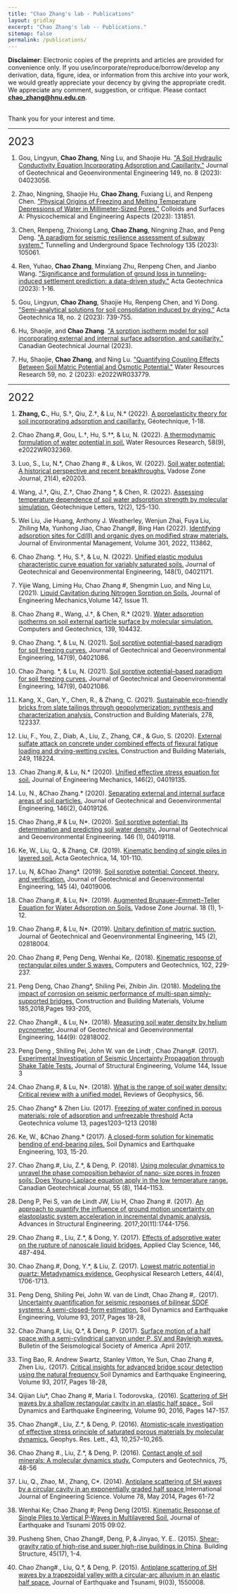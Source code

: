 ```yaml
---
title: "Chao Zhang's lab - Publications"
layout: gridlay
excerpt: "Chao Zhang's lab -- Publications."
sitemap: false
permalink: /publications/
---
```


**Disclaimer**: Electronic copies of the preprints and articles are provided for convenience only. If you use/incorporate/reproduce/borrow/develop any derivation, data, figure, idea, or information from this archive into your work, we would greatly appreciate your decency by giving the appropriate credit. We appreciate any comment, suggestion, or critique. Please contact **chao_zhang@hnu.edu.cn**.   
​

Thank you for your interest and time. 

******

<font size=5> 2023 </font>


1. Gou, Lingyun, **Chao Zhang**, Ning Lu, and Shaojie Hu. ["A Soil Hydraulic Conductivity Equation Incorporating Adsorption and Capillarity."](https://ascelibrary.org/doi/abs/10.1061/JGGEFK.GTENG-11388)  Journal of Geotechnical and Geoenvironmental Engineering 149, no. 8 (2023): 04023056.

2. Zhao, Ningning, Shaojie Hu, **Chao Zhang**, Fuxiang Li, and Renpeng Chen. ["Physical Origins of Freezing and Melting Temperature Depressions of Water in Millimeter-Sized Pores."](https://www.sciencedirect.com/science/article/abs/pii/S0927775723009354) Colloids and Surfaces A: Physicochemical and Engineering Aspects (2023): 131851.

3. Chen, Renpeng, Zhixiong Lang, **Chao Zhang**, Ningning Zhao, and Peng Deng. ["A paradigm for seismic resilience assessment of subway system."](https://www.sciencedirect.com/science/article/abs/pii/S0886779823000810) Tunnelling and Underground Space Technology 135 (2023): 105061.

4. Ren, Yuhao, **Chao Zhang**, Minxiang Zhu, Renpeng Chen, and Jianbo Wang. ["Significance and formulation of ground loss in tunneling-induced settlement prediction: a data-driven study."](https://link.springer.com/article/10.1007/s11440-023-01859-8) Acta Geotechnica (2023): 1-16.

5. Gou, Lingyun, **Chao Zhang**, Shaojie Hu, Renpeng Chen, and Yi Dong. ["Semi-analytical solutions for soil consolidation induced by drying."](https://link.springer.com/article/10.1007/s11440-022-01623-4) Acta Geotechnica 18, no. 2 (2023): 739-755.

6. Hu, Shaojie, and **Chao Zhang**. ["A sorption isotherm model for soil incorporating external and internal surface adsorption, and capillarity."](https://cdnsciencepub.com/doi/abs/10.1139/cgj-2022-0386) Canadian Geotechnical Journal (2023).

7. Hu, Shaojie, **Chao Zhang**, and Ning Lu. ["Quantifying Coupling Effects Between Soil Matric Potential and Osmotic Potential."](https://agupubs.onlinelibrary.wiley.com/doi/abs/10.1029/2022WR033779) Water Resources Research 59, no. 2 (2023): e2022WR033779.

*****

<font size=5> 2022 </font>

1.	**Zhang, C.**, Hu, S.†, Qiu, Z.†, & Lu, N.* (2022). [A poroelasticity theory for soil incorporating adsorption and capillarity.](https://www.icevirtuallibrary.com/doi/abs/10.1680/jgeot.22.00097) Géotechnique, 1-18.
12.	Chao Zhang.#, Gou, L.†, Hu, S.†*, & Lu, N. (2022). [A thermodynamic formulation of water potential in soil.](https://agupubs.onlinelibrary.wiley.com/doi/abs/10.1029/2022WR032369) Water Resources Research, 58(9), e2022WR032369.
13.	Luo, S., Lu, N.*, Chao Zhang #., & Likos, W. (2022). [Soil water potential: A historical perspective and recent breakthroughs.](https://acsess.onlinelibrary.wiley.com/doi/full/10.1002/vzj2.20203) Vadose Zone Journal, 21(4), e20203.
14.	Wang, J.†, Qiu, Z.†, Chao Zhang *, & Chen, R. (2022). [Assessing temperature dependence of soil water adsorption strength by molecular simulation.](https://www.icevirtuallibrary.com/doi/abs/10.1680/jgele.21.00126) Géotechnique Letters, 12(2), 125-130.
15.	Wei Liu, Jie Huang, Anthony J. Weatherley, Wenjun Zhai, Fuya Liu, Zhiling Ma, Yunhong Jiao, Chao Zhang#, Bing Han (2022). [Identifying adsorption sites for Cd(II) and organic dyes on modified straw materials.](https://www.icevirtuallibrary.com/doi/abs/10.1680/jgele.21.00126) Journal of Environmental Management, Volume 301, 2022, 113862,
16.	Chao Zhang. *, Hu, S.†, & Lu, N. (2022). [Unified elastic modulus characteristic curve equation for variably saturated soils.](https://ascelibrary.org/doi/abs/10.1061/(ASCE)GT.1943-5606.0002718) Journal of Geotechnical and Geoenvironmental Engineering, 148(1), 04021171.
17.	Yijie Wang, Liming Hu, Chao Zhang #, Shengmin Luo, and Ning Lu, (2021). [Liquid Cavitation during Nitrogen Sorption on Soils.](https://ascelibrary.org/doi/10.1061/%28ASCE%29EM.1943-7889.0002008 ) Journal of Engineering Mechanics,Volume 147, Issue 11.
18.	Chao Zhang #., Wang, J.†, & Chen, R.* (2021). [Water adsorption isotherms on soil external particle surface by molecular simulation.](https://www.sciencedirect.com/science/article/pii/S0266352X21004225) Computers and Geotechnics, 139, 104432.
19.	Chao Zhang. *, & Lu, N. (2021). [Soil sorptive potential–based paradigm for soil freezing curves.](https://ascelibrary.org/doi/abs/10.1061/%28ASCE%29GT.1943-5606.0002597) Journal of Geotechnical and Geoenvironmental Engineering, 147(9), 04021086.
20.	Chao Zhang. *, & Lu, N. (2021). [Soil sorptive potential–based paradigm for soil freezing curves.](https://ascelibrary.org/doi/abs/10.1061/%28ASCE%29GT.1943-5606.0002597) Journal of Geotechnical and Geoenvironmental Engineering, 147(9), 04021086.
21.	Kang, X., Gan, Y., Chen, R., & Zhang, C. (2021). [Sustainable eco-friendly bricks from slate tailings through geopolymerization: synthesis and characterization analysis.]( https://www.sciencedirect.com/science/article/abs/pii/S0950061821000970 ) Construction and Building Materials, 278, 122337.
22.	Liu, F., You, Z., Diab, A., Liu, Z., Zhang, C#., & Guo, S. (2020). [External sulfate attack on concrete under combined effects of flexural fatigue loading and drying-wetting cycles.]( https://www.sciencedirect.com/science/article/abs/pii/S0950061820302294 ) Construction and Building Materials, 249, 118224.
23.	.Chao Zhang.#, & Lu, N.* (2020). [Unified effective stress equation for soil.](https://ascelibrary.org/doi/abs/10.1061/%28ASCE%29EM.1943-7889.0001718) Journal of Engineering Mechanics, 146(2), 04019135.
24.	Lu, N., &Chao Zhang.* (2020). [Separating external and internal surface areas of soil particles.](https://ascelibrary.org/doi/abs/10.1061/%28ASCE%29GT.1943-5606.0002198) Journal of Geotechnical and Geoenvironmental Engineering, 146(2), 04019126.
25.	Chao Zhang.,# & Lu, N*. (2020). [Soil sorptive potential: Its determination and predicting soil water density.](https://ascelibrary.org/doi/abs/10.1061/%28ASCE%29GT.1943-5606.0002188) Journal of Geotechnical and Geoenvironmental Engineering. 146 (1), 04019118.
26.	Ke, W., Liu, Q., & Zhang, C#. (2019). [Kinematic bending of single piles in layered soil.]( https://link.springer.com/article/10.1007/s11440-018-0640-y ) Acta Geotechnica, 14, 101-110.
27.	Lu, N, &Chao Zhang*. (2019). [Soil sorptive potential: Concept, theory, and verification.](https://ascelibrary.org/doi/abs/10.1061/(asce)gt.1943-5606.0002025) Journal of Geotechnical and Geoenvironmental Engineering, 145 (4), 04019006.
28.	Chao Zhang.#, & Lu, N*. (2019). [Augmented Brunauer–Emmett–Teller Equation for Water Adsorption on Soils.](https://acsess.onlinelibrary.wiley.com/doi/full/10.2136/vzj2019.01.0011) Vadose Zone Journal. 18 (1), 1-12.
29.	Chao Zhang.#, & Lu, N*. (2019). [Unitary definition of matric suction.](https://ascelibrary.org/doi/full/10.1061/(ASCE)GT.1943-5606.0002004) Journal of Geotechnical and Geoenvironmental Engineering, 145 (2), 02818004.
30.	Chao Zhang #, Peng Deng, Wenhai Ke,. (2018). [Kinematic response of rectangular piles under S waves.](https://www.sciencedirect.com/science/article/pii/S0266352X18301629) Computers and Geotechnics, 102, 229-237.

31.	Peng Deng, Chao Zhang*, Shiling Pei, Zhibin Jin. (2018). [Modeling the impact of corrosion on seismic performance of multi-span simply-supported bridges.](https://www.sciencedirect.com/science/article/abs/pii/S0950061818316702  ) Construction and Building Materials, Volume 185,2018,Pages 193-205,

32.	Chao Zhang#., & Lu, N*. (2018). [Measuring soil water density by helium pycnometer.](https://www.pc-progress.com/Images/Personal/NLu/Publications/NLJ117201805.pdf) Journal of Geotechnical and Geoenvironmental Engineering, 144(9): 02818002.

33.	Peng Deng , Shiling Pei, John W. van de Lindt , Chao Zhang#. (2017). [Experimental Investigation of Seismic Uncertainty Propagation through Shake Table Tests.](https://www.pc-progress.com/Images/Personal/NLu/Publications/NLJ117201805.pdf) Journal of Structural Engineering, Volume 144, Issue 3

34.	Chao Zhang.#, & Lu, N*. (2018). [What is the range of soil water density: Critical review with a unified model.](https://agupubs.onlinelibrary.wiley.com/doi/full/10.1029/2018RG000597) Reviews of Geophysics, 56.

35.	Chao Zhang* & Zhen Liu. (2017). [Freezing of water confined in porous materials: role of adsorption and unfreezable threshold](https://link.springer.com/article/10.1007/s11440-018-0637-6 ) Acta Geotechnica volume 13, pages1203–1213 (2018)

36.	Ke, W., &Chao Zhang.* (2017). [A closed-form solution for kinematic bending of end-bearing piles.](https://www.sciencedirect.com/science/article/abs/pii/S0267726117303858) Soil Dynamics and Earthquake Engineering, 103, 15-20.

37.	Chao Zhang.#, Liu, Z.*, & Deng, P. (2018). [Using molecular dynamics to unravel the phase composition behavior of nano- size pores in frozen soils: Does Young-Laplace equation apply in the low temperature range.](https://cdnsciencepub.com/doi/abs/10.1139/cgj-2016-0150) Canadian Geotechnical Journal, 55 (8), 1144–1153.

38.	Deng P, Pei S, van de Lindt JW, Liu H, Chao Zhang #. (2017). [An approach to quantify the influence of ground motion uncertainty on elastoplastic system acceleration in incremental dynamic analysis.](https://journals.sagepub.com/doi/10.1177/1369433217693630 ) Advances in Structural Engineering. 2017;20(11):1744-1756.

39.	Chao Zhang #., Liu, Z.*, & Dong, Y. (2017). [Effects of adsorptive water on the rupture of nanoscale liquid bridges.](https://www.sciencedirect.com/science/article/pii/S0169131717302995) Applied Clay Science, 146, 487-494.

40.	Chao Zhang.#, Dong, Y.*, & Liu, Z. (2017). [Lowest matric potential in quartz: Metadynamics evidence.](https://agupubs.onlinelibrary.wiley.com/doi/full/10.1002/2016GL071928) Geophysical Research Letters, 44(4), 1706-1713.

41.	Peng Deng, Shiling Pei, John W. van de Lindt, Chao Zhang #,. (2017). [Uncertainty quantification for seismic responses of bilinear SDOF systems: A semi-closed-form estimation.](https://www.sciencedirect.com/science/article/abs/pii/S0267726116306017 ) Soil Dynamics and Earthquake Engineering, Volume 93, 2017, Pages 18-28,

42.	Chao Zhang.#, Liu, Q.*, & Deng, P. (2017). [Surface motion of a half space with a semi-cylindrical canyon under P, SV and Rayleigh waves.](https://chooser.crossref.org/?doi=10.1785%2F0120160207 ) Bulletin of the Seismological Society of America .April 2017.

43.	Ting Bao, R. Andrew Swartz, Stanley Vitton, Ye Sun, Chao Zhang #, Zhen Liu,. (2017). [Critical insights for advanced bridge scour detection using the natural frequency ](https://www.sciencedirect.com/science/article/abs/pii/S0267726116306017 ) Soil Dynamics and Earthquake Engineering, Volume 93, 2017, Pages 18-28,

44.	Qijian Liu*, Chao Zhang #, Maria I. Todorovska,. (2016). [Scattering of SH waves by a shallow rectangular cavity in an elastic half space,.](https://www.sciencedirect.com/science/article/abs/pii/S0267726116301725 ) Soil Dynamics and Earthquake Engineering, Volume 90, 2016, Pages 147-157.

45.	Chao Zhang#., Liu, Z.*, & Deng, P. (2016). [Atomistic‐scale investigation of effective stress principle of saturated porous materials by molecular dynamics.](https://agupubs.onlinelibrary.wiley.com/doi/full/10.1002/2016GL070101) Geophys. Res. Lett., 43, 10,257–10,265.

46.	Chao Zhang #., Liu, Z.*, & Deng, P. (2016). [Contact angle of soil minerals: A molecular dynamics study.](https://www.sciencedirect.com/science/article/pii/S0266352X16000215) Computers and Geotechnics, 75, 48-56

47.	Liu, Q., Zhao, M., Zhang, C*. (2014). [Antiplane scattering of SH waves by a circular cavity in an exponentially graded half space ](https://www.scopus.com/record/display.uri?eid=2-s2.0-84897695574&origin=inward&txGid=218cbdc717d2d6cd0e1add7720cf9c3d ) International Journal of Engineering Science. Volume 78, May 2014, Pages 61-72

48.	Wenhai Ke; Chao Zhang #; Peng Deng (2015). [Kinematic Response of Single Piles to Vertical P-Waves in Multilayered Soil.](https://www.sciencedirect.com/science/article/pii/S0266352X18301629) Journal of Earthquake and Tsunami 2015 09:02.

50.	Pusheng Shen, Chao Zhang#, Deng, P, & Jinyao, Y. E.. (2015). [Shear-gravity ratio of high-rise and super high-rise buildings in China]( http://www.cqvip.com/qk/90571x/201517/666052445.html ). Building Structure, 45(17), 1-4.

51.	Chao Zhang#., Liu, Q.*, & Deng, P. (2015). [Antiplane scattering of SH waves by a trapezoidal valley with a circular-arc alluvium in an elastic half space.](https://www.worldscientific.com/doi/abs/10.1142/S1793431115500086) Journal of Earthquake and Tsunami, 9(03), 1550008.


